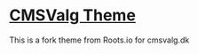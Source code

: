 # [CMSValg Theme](http://dev.wpmeds.com/cmsvalg/)

This is a fork theme from Roots.io for cmsvalg.dk